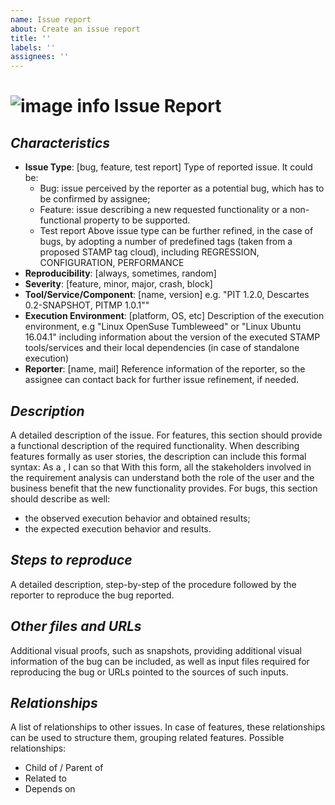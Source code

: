 ```yaml
---
name: Issue report
about: Create an issue report
title: ''
labels: ''
assignees: ''
---
```


# ![image info](../images/icons8-template-64.png) Issue Report

## _Characteristics_
- **Issue Type**: [bug, feature, test report]
Type of reported issue. It could be:
  - Bug: issue perceived by the reporter as a potential bug, which has to be confirmed by assignee;
  - Feature: issue describing a new requested functionality or a non-functional property to be supported.
  - Test report
Above issue type can be further refined, in the case of bugs, by adopting a number of
predefined tags (taken from a proposed STAMP tag cloud), including REGRESSION, CONFIGURATION, PERFORMANCE
- **Reproducibility**: [always, sometimes, random]
- **Severity**: [feature, minor, major, crash, block]
- **Tool/Service/Component**: [name, version]
e.g. "PIT 1.2.0, Descartes 0.2-SNAPSHOT, PITMP 1.0.1""
- **Execution Environment**: [platform, OS, etc]
Description of the execution environment, e.g "Linux OpenSuse Tumbleweed" or "Linux Ubuntu 16.04.1"
including information about the version of the executed STAMP tools/services and their
local dependencies (in case of standalone execution)
- **Reporter**: [name, mail]
Reference information of the reporter, so the assignee can contact back for further issue refinement, if needed.

## _Description_
A detailed description of the issue.
For features, this section should provide a functional description of the required functionality. When describing features formally as user stories, the description can include this formal syntax:
As a <role>, I can <activity> so that <business value>
With this form, all the stakeholders involved in the requirement analysis can understand both the role of the user and the business benefit that the new functionality provides.
For bugs, this section should describe as well:
  - the observed execution behavior and obtained results;
  - the expected execution behavior and results.

## _Steps to reproduce_
A detailed description, step-by-step of the procedure followed by the reporter to reproduce the bug reported.

## _Other files and URLs_
Additional visual proofs, such as snapshots, providing additional visual information of the bug can be included,
as well as input files required for reproducing the bug or URLs pointed to the sources of such inputs.

## _Relationships_
A list of relationships to other issues. In case of features, these relationships can be used to structure them,
grouping related features. Possible relationships:
  - Child of / Parent of
  - Related to
  - Depends on
